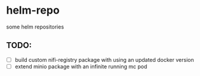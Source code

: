 # helm-repo
some helm repositories


## TODO:
 - [ ] build custom nifi-registry package with using an updated docker version 
 - [ ] extend minio package with an infinite running mc pod